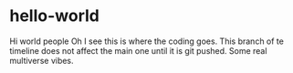 # hello-world
Hi world people
Oh I see this is where the coding goes. This branch of te timeline does not affect the main one until it is git pushed. Some real multiverse vibes.
